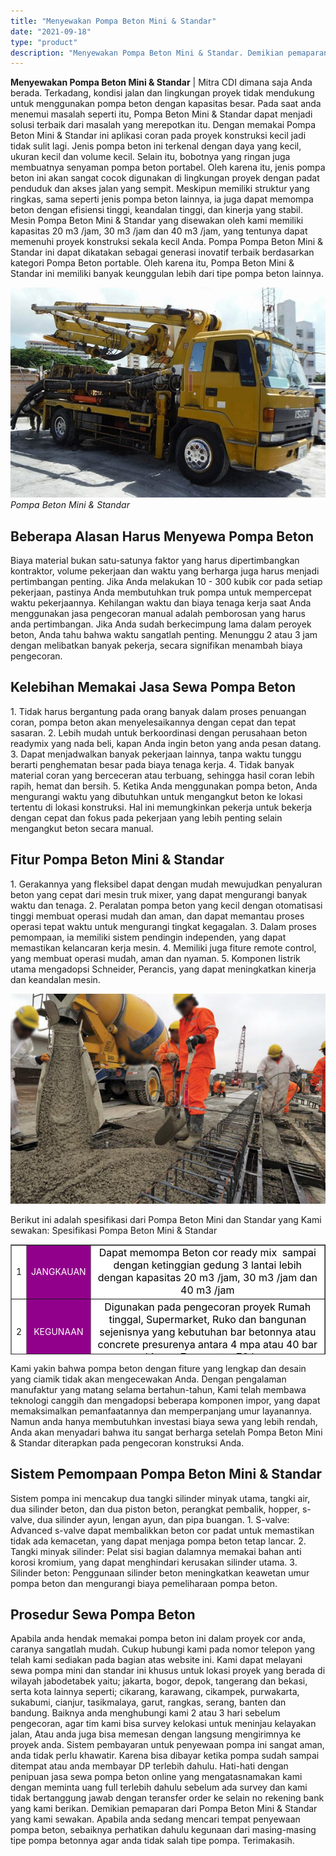 ```yaml
---
title: "Menyewakan Pompa Beton Mini & Standar"
date: "2021-09-18"
type: "product"
description: "Menyewakan Pompa Beton Mini & Standar. Demikian pemaparan dari Pompa Beton Mini & Standar yang kami sewakan. Apabila anda sedang mencari tempat penyewaan po..."
---
```


**Menyewakan Pompa Beton Mini & Standar** | Mitra CDI dimana saja Anda berada. Terkadang, kondisi jalan dan lingkungan proyek tidak mendukung untuk menggunakan pompa beton dengan kapasitas besar. Pada saat anda menemui masalah seperti itu, Pompa Beton Mini & Standar dapat menjadi solusi terbaik dari masalah yang merepotkan itu. Dengan memakai Pompa Beton Mini & Standar ini aplikasi coran pada proyek konstruksi kecil jadi tidak sulit lagi. Jenis pompa beton ini terkenal dengan daya yang kecil, ukuran kecil dan volume kecil. Selain itu, bobotnya yang ringan juga membuatnya senyaman pompa beton portabel. Oleh karena itu, jenis pompa beton ini akan sangat cocok digunakan di lingkungan proyek dengan padat penduduk dan akses jalan yang sempit. Meskipun memiliki struktur yang ringkas, sama seperti jenis pompa beton lainnya, ia juga dapat memompa beton dengan efisiensi tinggi, keandalan tinggi, dan kinerja yang stabil.
Mesin Pompa Beton Mini & Standar yang disewakan oleh kami memiliki kapasitas 20 m3 /jam, 30 m3 /jam dan 40 m3 /jam, yang tentunya dapat memenuhi proyek konstruksi sekala kecil Anda. Pompa Pompa Beton Mini & Standar ini dapat dikatakan sebagai generasi inovatif terbaik berdasarkan kategori Pompa Beton portable. Oleh karena itu, Pompa Beton Mini & Standar ini memiliki banyak keunggulan lebih dari tipe pompa beton lainnya.

![Pompa Beton Mini & Standar](/images/product/concrete-pump-mini.jpg)
*Pompa Beton Mini & Standar*

 ## Beberapa Alasan Harus Menyewa Pompa Beton
    
Biaya material bukan satu-satunya faktor yang harus dipertimbangkan kontraktor, volume pekerjaan dan waktu yang berharga juga harus menjadi pertimbangan penting. Jika Anda melakukan 10 - 300 kubik cor pada setiap pekerjaan, pastinya Anda membutuhkan truk pompa untuk mempercepat waktu pekerjaannya.
Kehilangan waktu dan biaya tenaga kerja saat Anda menggunakan jasa pengecoran manual adalah pemborosan yang harus anda pertimbangan. Jika Anda sudah berkecimpung lama dalam peroyek beton, Anda tahu bahwa waktu sangatlah penting. Menunggu 2 atau 3 jam dengan melibatkan banyak pekerja, secara signifikan menambah biaya pengecoran.

 ## Kelebihan Memakai Jasa Sewa Pompa Beton
    
1\. Tidak harus bergantung pada orang banyak dalam proses penuangan coran, pompa beton akan menyelesaikannya dengan cepat dan tepat sasaran.
2\. Lebih mudah untuk berkoordinasi dengan perusahaan beton readymix yang nada beli, kapan Anda ingin beton yang anda pesan datang.
3\. Dapat menjadwalkan banyak pekerjaan lainnya, tanpa waktu tunggu berarti penghematan besar pada biaya tenaga kerja.
4\. Tidak banyak material coran yang berceceran atau terbuang, sehingga hasil coran lebih rapih, hemat dan bersih.
5\. Ketika Anda menggunakan pompa beton, Anda mengurangi waktu yang dibutuhkan untuk mengangkut beton ke lokasi tertentu di lokasi konstruksi. Hal ini memungkinkan pekerja untuk bekerja dengan cepat dan fokus pada pekerjaan yang lebih penting selain mengangkut beton secara manual.

 ## Fitur Pompa Beton Mini & Standar
    
1\. Gerakannya yang fleksibel dapat dengan mudah mewujudkan penyaluran beton yang cepat dari mesin truk mixer, yang dapat mengurangi banyak waktu dan tenaga.
2\. Peralatan pompa beton yang kecil dengan otomatisasi tinggi membuat operasi mudah dan aman, dan dapat memantau proses operasi tepat waktu untuk mengurangi tingkat kegagalan.
3\. Dalam proses pemompaan, ia memiliki sistem pendingin independen, yang dapat memastikan kelancaran kerja mesin.
4\. Memiliki juga fiture remote control, yang membuat operasi mudah, aman dan nyaman.
5\. Komponen listrik utama mengadopsi Schneider, Perancis, yang dapat meningkatkan kinerja dan keandalan mesin.

![Concrete](/images/blog/concrete-20.jpg)

Berikut ini adalah spesifikasi dari Pompa Beton Mini dan Standar yang Kami sewakan:
Spesifikasi Pompa Beton Mini & Standar
<table style="text-align: center; height: 176px;" border="1" width="100%" cellspacing="0" cellpadding="3"><tbody><tr><td style="text-align: center;" bgcolor="#FFFFFF">1</td><td style="text-align: center;" bgcolor="#91008a"><span style="color: #ffffff;">JANGKAUAN</span></td><td style="text-align: center;" bgcolor="#FFFFFF"><span style="color: #000000; font-size: 12pt;">Dapat memompa Beton cor ready mix&nbsp; sampai dengan ketinggian gedung 3 lantai lebih dengan&nbsp;kapasitas 20 m3 /jam, 30 m3 /jam dan 40 m3 /jam</span></td></tr><tr><td style="text-align: center;" bgcolor="#FFFFFF">2</td><td style="text-align: center;" bgcolor="#91008a"><span style="color: #ffffff;">KEGUNAAN</span></td><td style="text-align: center;" bgcolor="#FFFFFF"><span style="color: #000000; font-size: 12pt;"><span style="font-size: 12pt;"><span style="color: #000000;">Digunakan pada pengecoran proyek Rumah tinggal, Supermarket, Ruko dan bangunan sejenisnya yang kebutuhan</span> bar betonnya atau concrete presurenya antara 4 mpa atau 40 bar hingga 7 mpa atau 70 bar.</span></span></td></tr></tbody></table>
Kami yakin bahwa pompa beton dengan fiture yang lengkap dan desain yang ciamik tidak akan mengecewakan Anda. Dengan pengalaman manufaktur yang matang selama bertahun-tahun, Kami telah membawa teknologi canggih dan mengadopsi beberapa komponen impor, yang dapat memaksimalkan pemanfaatannya dan memperpanjang umur layanannya. Namun anda hanya membutuhkan investasi biaya sewa yang lebih rendah, Anda akan menyadari bahwa itu sangat berharga setelah Pompa Beton Mini & Standar diterapkan pada pengecoran konstruksi Anda.

 ## Sistem Pemompaan Pompa Beton Mini & Standar
    
Sistem pompa ini mencakup dua tangki silinder minyak utama, tangki air, dua silinder beton, dan dua piston beton, perangkat pembalik, hopper, s-valve, dua silinder ayun, lengan ayun, dan pipa buangan.
1\. S-valve: Advanced s-valve dapat membalikkan beton cor padat untuk memastikan tidak ada kemacetan, yang dapat menjaga pompa beton tetap lancar.
2\. Tangki minyak silinder: Pelat sisi bagian dalamnya memakai bahan anti korosi kromium, yang dapat menghindari kerusakan silinder utama.
3\. Silinder beton: Penggunaan silinder beton meningkatkan keawetan umur pompa beton dan mengurangi biaya pemeliharaan pompa beton.

 ## Prosedur Sewa Pompa Beton
    
Apabila anda hendak memakai pompa beton ini dalam proyek cor anda, caranya sangatlah mudah. Cukup hubungi kami pada nomor telepon yang telah kami sediakan pada bagian atas website ini. Kami dapat melayani sewa pompa mini dan standar ini khusus untuk lokasi proyek yang berada di wilayah jabodetabek yaitu; jakarta, bogor, depok, tangerang dan bekasi, serta kota lainnya seperti; cikarang, karawang, cikampek, purwakarta, sukabumi, cianjur, tasikmalaya, garut, rangkas, serang, banten dan bandung. Baiknya anda menghubungi kami 2 atau 3 hari sebelum pengecoran, agar tim kami bisa survey kelokasi untuk meninjau kelayakan jalan, Atau anda juga bisa memesan dengan langsung mengirimnya ke proyek anda.
Sistem pembayaran untuk penyewaan pompa ini sangat aman, anda tidak perlu khawatir. Karena bisa dibayar ketika pompa sudah sampai ditempat atau anda membayar DP terlebih dahulu.
Hati-hati dengan penipuan jasa sewa pompa beton online yang mengatasnamakan kami dengan meminta uang full terlebih dahulu sebelum ada survey dan kami tidak bertanggung jawab dengan teransfer order ke selain no rekening bank yang kami berikan.
Demikian pemaparan dari Pompa Beton Mini & Standar yang kami sewakan. Apabila anda sedang mencari tempat penyewaan pompa beton, sebaiknya perhatikan dahulu kegunaan dari masing-masing tipe pompa betonnya agar anda tidak salah tipe pompa. Terimakasih.
